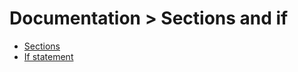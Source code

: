 # Documentation > Sections and if

- [Sections](00_sections.md)
- [If statement](01_if_statement.md)

